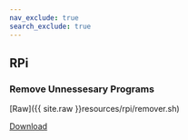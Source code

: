 ```yaml
---
nav_exclude: true
search_exclude: true
---
```


## RPi

### Remove Unnessesary Programs

[Raw]({{ site.raw }}resources/rpi/remover.sh)

[Download](resources/rpi/remover.sh)